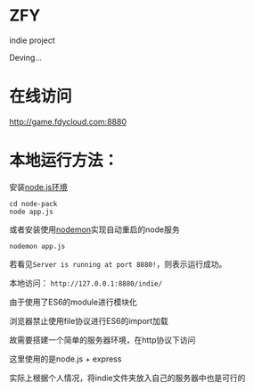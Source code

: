 # ZFY
indie project

Deving...

# 在线访问
http://game.fdycloud.com:8880

# 本地运行方法：

安装[node.js环境](https://nodejs.org/en/)

```
cd node-pack
node app.js
```
或者安装使用[nodemon](https://www.npmjs.com/package/nodemon)实现自动重启的node服务
```
nodemon app.js
```
若看见`Server is running at port 8880!`，则表示运行成功。

本地访问：
`http://127.0.0.1:8880/indie/`


由于使用了ES6的module进行模块化

浏览器禁止使用file协议进行ES6的import加载

故需要搭建一个简单的服务器环境，在http协议下访问

这里使用的是node.js + express

实际上根据个人情况，将indie文件夹放入自己的服务器中也是可行的
